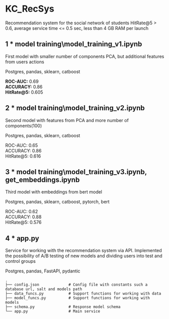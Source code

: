 # KC_RecSys
Recommendation system for the social network of students
HitRate@5 > 0.6, average service time <= 0.5 sec, less than 4 GB RAM per launch

## 1 * model training\model_training_v1.ipynb

First model with smaller number of components PCA, but additional features from users actions

Postgres, pandas, sklearn, catboost

**ROC-AUC:** 0.69\
**ACCURACY:** 0.86\
**HitRate@5:** 0.605

## 2 * model training\model_training_v2.ipynb

Second model with features from PCA and more number of components(100)

Postgres, pandas, sklearn, catboost

ROC-AUC: 0.65\
ACCURACY: 0.86\
HitRate@5: 0.616

## 3 * model training\model_training_v3.ipynb, get_embeddings.ipynb

Third model with embeddings from bert model

Postgres, pandas, sklearn, catboost, pytorch, bert

ROC-AUC: 0.62\
ACCURACY: 0.88\
HitRate@5: 0.576

## 4 * app.py

Service for working with the recommendation system via API. Implemented the possibility of A/B testing of new models and dividing users into test and control groups

Postgres, pandas, FastAPI, pydantic
```
.
├── config.json             # Config file with constants such a database url, salt and models path
├── data_funcs.py           # Support functions for working with data
├── model_funcs.py          # Support functions for working with models
├── schema.py               # Response model schema
└── app.py                  # Main service
```
